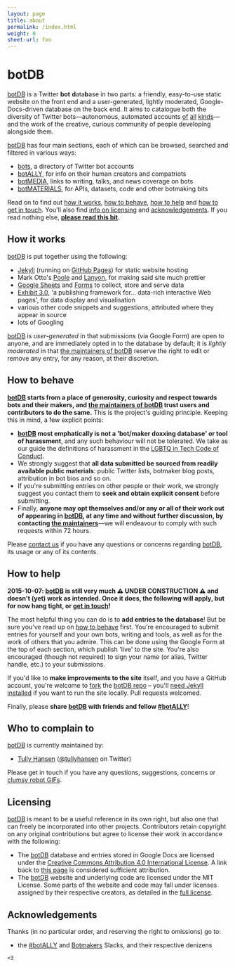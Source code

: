 ```yaml
---
layout: page
title: about
permalink: /index.html
weight: 0
sheet-url: foo
---
```


# botDB

[botDB](.) is a Twitter **bot** **d**ata**b**ase in two parts: a friendly, easy-to-use static website on the front end and a user-generated, lightly moderated, Google-Docs-driven database on the back end. It aims to catalogue both the diversity of Twitter bots—autonomous, automated accounts [of](https://twitter.com/metaphorminute) [all](https://twitter.com/but_if_you_can) [kinds](https://twitter.com/ClearCongress)—and the work of the creative, curious community of people developing alongside them.

[botDB](.) has four main sections, each of which can be browsed, searched and filtered in various ways:

- [bots](bots/), a directory of Twitter bot accounts
- [botALLY](botALLY/), for info on their human creators and compatriots
- [botMEDIA](botMEDIA/), links to writing, talks, and news coverage on bots
- [botMATERIALS](botMATERIALS/), for APIs, datasets, code and other botmaking bits

Read on to find out [how it works](#how-it-works), [how to behave](#how-to-behave), [how to help](#how-to-help) and [how to get in touch](#who-to-complain-to). You'll also find [info on licensing](#licensing) and [acknowledgements](#acknowledgements). If you read nothing else, **[please read this bit](#how-to-behave).**

## How it works 

[botDB](.) is put together using the following:

- [Jekyll](http://jekyllrb.com) (running on [GitHub Pages](https://pages.github.com)) for static website hosting
- Mark Otto's [Poole](https://github.com/poole/poole) and [Lanyon](https://github.com/poole/lanyon), for making said site much prettier
- [Google Sheets](https://docs.google.com/spreadsheets/) and [Forms](https://docs.google.com/forms/) to collect, store and serve data
- [Exhibit 3.0](http://simile-widgets.org/exhibit3/), 'a publishing framework for… data-rich interactive Web pages', for data display and visualisation
- various other code snippets and suggestions, attributed where they appear in source
- lots of Googling

[botDB](.) is _user-generated_ in that submissions (via Google Form) are open to anyone, and are immediately opted in to the database by default; it is _lightly moderated_ in that [the maintainers of botDB](#who-to-complain-to) reserve the right to edit or remove any entry, for any reason, at their discretion.

## How to behave

**[botDB](.) starts from a place of generosity, curiosity and respect towards bots and their makers, and [the maintainers of botDB](#who-to-complain-to) trust users and contributors to do the same.** This is the project's guiding principle. Keeping this in mind, a few explicit points:

- **[botDB](.) most emphatically is not a 'bot/maker doxxing database' or tool of harassment**, and any such behaviour will not be tolerated. We take as our guide the definitions of harassment in the [LGBTQ in Tech Code of Conduct](http://lgbtq.technology/coc.html).
- We strongly suggest that **all data submitted be sourced from readily available public materials**: public Twitter lists, botmaker blog posts, attribution in bot bios and so on.
- If you're submitting entries on other people or their work, we strongly suggest you contact them to **seek and obtain explicit consent** before submitting.
- Finally, **anyone may opt themselves and/or any or all of their work out of appearing in [botDB](.), at any time and without further discussion, by contacting [the maintainers](#who-to-complain-to)**—we will endeavour to comply with such requests within 72 hours.

Please [contact us](#who-to-complain-to) if you have any questions or concerns regarding [botDB](.), its usage or any of its contents.

## How to help

**2015-10-07: [botDB](.) is still very much ⚠️ UNDER CONSTRUCTION ⚠️ and doesn't (yet) work as intended. Once it does, the following will apply, but for now hang tight, or [get in touch](#who-to-complain-to)!**

The most helpful thing you can do is to **add entries to the database**! But be sure you've read up on [how to behave](#how-to-behave) first. You're encouraged to submit entries for yourself and your own bots, writing and tools, as well as for the work of others that you admire. This can be done using the Google Form at the top of each section, which publish 'live' to the site. You're also encouraged (though not required) to sign your name (or alias, Twitter handle, etc.) to your submissions.

If you'd like to **make improvements to the site** itself, and you have a GitHub account, you're welcome to [fork](https://guides.github.com/activities/forking/) the [botDB repo](https://github.com/tullyhansen/botDB/) – you'll [need Jekyll installed](http://jekyllrb.com/docs/installation/) if you want to run the site locally. Pull requests welcomed.

Finally, please **share [botDB](.) with friends and fellow [\#botALLY](https://twitter.com/hashtag/botALLY?src=hash)**!

## Who to complain to

[botDB](.) is currently maintained by:

- [Tully Hansen](http://tullyhansen.com) ([@tullyhansen](http://twitter.com/tullyhansen) on Twitter)

Please get in touch if you have any questions, suggestions, concerns or [clumsy robot GIFs](http://www.funnyordie.com/articles/1cd2f27638/robots).

## Licensing

[botDB](.) is meant to be a useful reference in its own right, but also one that can freely be incorporated into other projects. Contributors retain copyright on any original contributions but agree to license their work in accordance with the following:

- The [botDB](.) database and entries stored in Google Docs are licensed under the [Creative Commons Attribution 4.0 International License](http://creativecommons.org/licenses/by/4.0/). A link back to [this page](.) is considered sufficient attribution.
- The [botDB](.) website and underlying code are licensed under the MIT License. Some parts of the website and code may fall under licenses assigned by their respective creators, as detailed in the [full license](license/).

## Acknowledgements

Thanks (in no particular order, and reserving the right to omissions) go to:

- the [\#botALLY](https://docs.google.com/forms/d/13OMkyF7U1dcRPU4lsZC-gWcMT_-lN33Ql0aV2L-K-iA/viewform?c=0&w=1) and [Botmakers](http://botmakers.slack.com) Slacks, and their respective denizens

`<3`